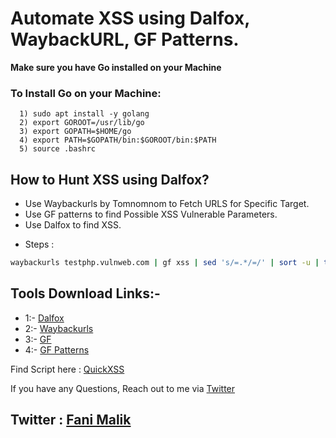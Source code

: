 # Automate XSS using Dalfox, WaybackURL, GF Patterns.

<b> Make sure you have Go installed on your Machine </b> 

### To Install Go on your Machine:

```
  1) sudo apt install -y golang
  2) export GOROOT=/usr/lib/go
  3) export GOPATH=$HOME/go
  4) export PATH=$GOPATH/bin:$GOROOT/bin:$PATH
  5) source .bashrc
```

## How to Hunt XSS using Dalfox? 

- Use Waybackurls by Tomnomnom to Fetch URLS for Specific Target.
- Use GF patterns to find Possible XSS Vulnerable Parameters.
- Use Dalfox to find XSS.

* Steps :
```bash
waybackurls testphp.vulnweb.com | gf xss | sed 's/=.*/=/' | sort -u | tee Possible_xss.txt && cat Possible_xss.txt | dalfox -b blindxss.xss.ht pipe > output.txt
```

## Tools Download Links:- 

* 1:- [Dalfox](https://github.com/hahwul/dalfox)
* 2:- [Waybackurls](https://github.com/tomnomnom/waybackurls)
* 3:- [GF](https://github.com/tomnomnom/gf)
* 4:- [GF Patterns](https://github.com/1ndianl33t/Gf-Patterns)

Find Script here : [QuickXSS](https://github.com/theinfosecguy/QuickXSS)


If you have any Questions, Reach out to me via [Twitter](https://twitter.com/g0t_rOoT_)
## Twitter : [Fani Malik](https://twitter.com/fanimalikhack)
